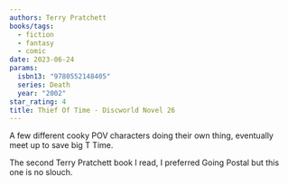 ```yaml
---
authors: Terry Pratchett
books/tags:
  - fiction
  - fantasy
  - comic
date: 2023-06-24
params:
  isbn13: "9780552148405"
  series: Death
  year: "2002"
star_rating: 4
title: Thief Of Time - Discworld Novel 26
---
```


A few different cooky POV characters doing their own thing, eventually meet up to save big T Time.

The second Terry Pratchett book I read, I preferred Going Postal but this one is no slouch.

<!--more-->
